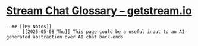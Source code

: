 # [Stream Chat Glossary – getstream.io](https://support.getstream.io/hc/en-us/articles/1500007212082-Stream-Chat-Glossary)
	- ## [[My Notes]]
		- [[2025-05-08 Thu]] This page could be a useful input to an AI-generated abstraction over AI chat back-ends